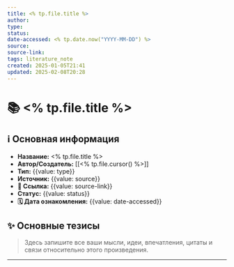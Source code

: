 ```yaml
---
title: <% tp.file.title %>
author: 
type: 
status: 
date-accessed: <% tp.date.now("YYYY-MM-DD") %>
source: 
source-link: 
tags: literature_note
created: 2025-01-05T21:41
updated: 2025-02-08T20:28
---
```


# 📚 <% tp.file.title %>

## ℹ️ Основная информация

* **Название:** <% tp.file.title %>
* **Автор/Создатель:** [[<% tp.file.cursor() %>]]
* **Тип:** {{value: type}}
* **Источник:** {{value: source}}
* **🔗 Ссылка:** {{value: source-link}}
* **Статус:** {{value: status}}
* **🗓️ Дата ознакомления:** {{value: date-accessed}}

## ✨ Основные тезисы

> Здесь запишите все ваши мысли, идеи, впечатления, цитаты и связи относительно этого произведения.

---
